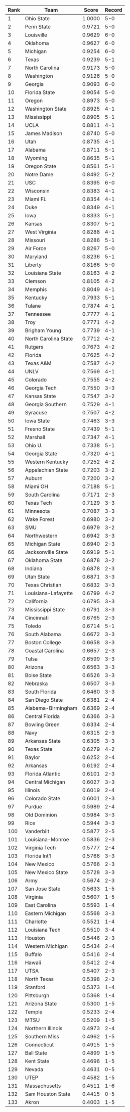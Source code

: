 Rank | Team | Score | Record
---|---|---|---
1 | Ohio State | 1.0000 | 5-0
2 | Penn State | 0.9721 | 5-0
3 | Louisville | 0.9629 | 6-0
4 | Oklahoma | 0.9627 | 6-0
5 | Michigan | 0.9254 | 6-0
6 | Texas | 0.9239 | 5-1
7 | North Carolina | 0.9173 | 5-0
8 | Washington | 0.9126 | 5-0
9 | Georgia | 0.9093 | 6-0
10 | Florida State | 0.9054 | 5-0
11 | Oregon | 0.8973 | 5-0
12 | Washington State | 0.8925 | 4-1
13 | Mississippi | 0.8905 | 5-1
14 | UCLA | 0.8811 | 4-1
15 | James Madison | 0.8740 | 5-0
16 | Utah | 0.8735 | 4-1
17 | Alabama | 0.8711 | 5-1
18 | Wyoming | 0.8635 | 5-1
19 | Oregon State | 0.8561 | 5-1
20 | Notre Dame | 0.8492 | 5-2
21 | USC | 0.8395 | 6-0
22 | Wisconsin | 0.8383 | 4-1
23 | Miami FL | 0.8354 | 4-1
24 | Duke | 0.8349 | 4-1
25 | Iowa | 0.8333 | 5-1
26 | Kansas | 0.8307 | 5-1
27 | West Virginia | 0.8288 | 4-1
28 | Missouri | 0.8286 | 5-1
29 | Air Force | 0.8267 | 5-0
30 | Maryland | 0.8236 | 5-1
31 | Liberty | 0.8166 | 5-0
32 | Louisiana State | 0.8163 | 4-2
33 | Clemson | 0.8105 | 4-2
34 | Memphis | 0.8049 | 4-1
35 | Kentucky | 0.7933 | 5-1
36 | Tulane | 0.7874 | 4-1
37 | Tennessee | 0.7777 | 4-1
38 | Troy | 0.7771 | 4-2
39 | Brigham Young | 0.7739 | 4-1
40 | North Carolina State | 0.7712 | 4-2
41 | Rutgers | 0.7673 | 4-2
42 | Florida | 0.7625 | 4-2
43 | Texas A&M | 0.7587 | 4-2
44 | UNLV | 0.7569 | 4-1
45 | Colorado | 0.7555 | 4-2
46 | Georgia Tech | 0.7550 | 3-3
47 | Kansas State | 0.7547 | 3-2
48 | Georgia Southern | 0.7529 | 4-1
49 | Syracuse | 0.7507 | 4-2
50 | Iowa State | 0.7463 | 3-3
51 | Fresno State | 0.7439 | 5-1
52 | Marshall | 0.7347 | 4-1
53 | Ohio U. | 0.7338 | 5-1
54 | Georgia State | 0.7320 | 4-1
55 | Western Kentucky | 0.7252 | 4-2
56 | Appalachian State | 0.7203 | 3-2
57 | Auburn | 0.7200 | 3-2
58 | Miami OH | 0.7188 | 5-1
59 | South Carolina | 0.7171 | 2-3
60 | Texas Tech | 0.7129 | 3-3
61 | Minnesota | 0.7087 | 3-3
62 | Wake Forest | 0.6980 | 3-2
63 | SMU | 0.6979 | 3-2
64 | Northwestern | 0.6942 | 3-3
65 | Michigan State | 0.6940 | 2-3
66 | Jacksonville State | 0.6919 | 5-1
67 | Oklahoma State | 0.6878 | 3-2
68 | Indiana | 0.6878 | 2-3
69 | Utah State | 0.6871 | 3-3
70 | Texas Christian | 0.6832 | 3-3
71 | Louisiana-Lafayette | 0.6799 | 4-2
72 | California | 0.6795 | 3-3
73 | Mississippi State | 0.6791 | 3-3
74 | Cincinnati | 0.6765 | 2-3
75 | Toledo | 0.6714 | 5-1
76 | South Alabama | 0.6672 | 3-3
77 | Boston College | 0.6658 | 3-3
78 | Coastal Carolina | 0.6657 | 2-3
79 | Tulsa | 0.6599 | 3-3
80 | Arizona | 0.6563 | 3-3
81 | Boise State | 0.6526 | 3-3
82 | Nebraska | 0.6507 | 3-3
83 | South Florida | 0.6460 | 3-3
84 | San Diego State | 0.6381 | 2-4
85 | Alabama-Birmingham | 0.6369 | 2-4
86 | Central Florida | 0.6366 | 3-3
87 | Bowling Green | 0.6334 | 2-4
88 | Navy | 0.6315 | 2-3
89 | Arkansas State | 0.6305 | 3-3
90 | Texas State | 0.6279 | 4-2
91 | Baylor | 0.6252 | 2-4
92 | Arkansas | 0.6192 | 2-4
93 | Florida Atlantic | 0.6101 | 2-3
94 | Central Michigan | 0.6027 | 3-3
95 | Illinois | 0.6019 | 2-4
96 | Colorado State | 0.6001 | 2-3
97 | Purdue | 0.5989 | 2-4
98 | Old Dominion | 0.5984 | 3-3
99 | Rice | 0.5944 | 3-3
100 | Vanderbilt | 0.5877 | 2-5
101 | Louisiana-Monroe | 0.5836 | 2-3
102 | Virginia Tech | 0.5777 | 2-4
103 | Florida Int'l | 0.5766 | 3-3
104 | New Mexico | 0.5766 | 2-3
105 | New Mexico State | 0.5728 | 3-3
106 | Army | 0.5674 | 2-3
107 | San Jose State | 0.5633 | 1-5
108 | Virginia | 0.5607 | 1-5
109 | East Carolina | 0.5593 | 1-4
110 | Eastern Michigan | 0.5568 | 3-3
111 | Charlotte | 0.5521 | 1-4
112 | Louisiana Tech | 0.5510 | 3-4
113 | Houston | 0.5446 | 2-3
114 | Western Michigan | 0.5434 | 2-4
115 | Buffalo | 0.5416 | 2-4
116 | Hawaii | 0.5412 | 2-4
117 | UTSA | 0.5407 | 2-3
118 | North Texas | 0.5398 | 2-3
119 | Stanford | 0.5373 | 1-4
120 | Pittsburgh | 0.5368 | 1-4
121 | Arizona State | 0.5300 | 1-5
122 | Temple | 0.5233 | 2-4
123 | MTSU | 0.5209 | 1-5
124 | Northern Illinois | 0.4973 | 2-4
125 | Southern Miss | 0.4962 | 1-5
126 | Connecticut | 0.4915 | 1-5
127 | Ball State | 0.4899 | 1-5
128 | Kent State | 0.4696 | 1-5
129 | Nevada | 0.4631 | 0-5
130 | UTEP | 0.4582 | 1-5
131 | Massachusetts | 0.4511 | 1-6
132 | Sam Houston State | 0.4415 | 0-5
133 | Akron | 0.4003 | 1-5
